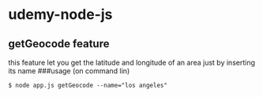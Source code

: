 # udemy-node-js

## getGeocode feature
this feature let you get the latitude and longitude of an area just by inserting its name
###usage (on command lin)
```
$ node app.js getGeocode --name="los angeles"
```

